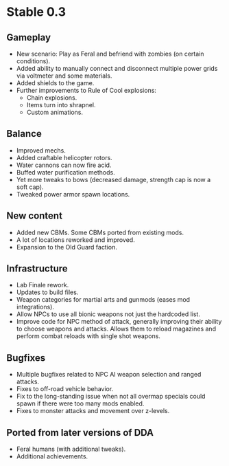 # Stable 0.3

## Gameplay

- New scenario: Play as Feral and befriend with zombies (on certain conditions).
- Added ability to manually connect and disconnect multiple power grids via voltmeter and some
  materials.
- Added shields to the game.
- Further improvements to Rule of Cool explosions:
  - Chain explosions.
  - Items turn into shrapnel.
  - Custom animations.

## Balance

- Improved mechs.
- Added craftable helicopter rotors.
- Water cannons can now fire acid.
- Buffed water purification methods.
- Yet more tweaks to bows (decreased damage, strength cap is now a soft cap).
- Tweaked power armor spawn locations.

## New content

- Added new CBMs. Some CBMs ported from existing mods.
- A lot of locations reworked and improved.
- Expansion to the Old Guard faction.

## Infrastructure

- Lab Finale rework.
- Updates to build files.
- Weapon categories for martial arts and gunmods (eases mod integrations).
- Allow NPCs to use all bionic weapons not just the hardcoded list.
- Improve code for NPC method of attack, generally improving their ability to choose weapons and
  attacks. Allows them to reload magazines and perform combat reloads with single shot weapons.

## Bugfixes

- Multiple bugfixes related to NPC AI weapon selection and ranged attacks.
- Fixes to off-road vehicle behavior.
- Fix to the long-standing issue when not all overmap specials could spawn if there were too many
  mods enabled.
- Fixes to monster attacks and movement over z-levels.

## Ported from later versions of DDA

- Feral humans (with additional tweaks).
- Additional achievements.
